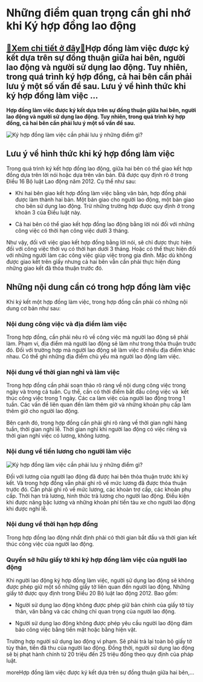 Những điểm quan trọng cần ghi nhớ khi Ký hợp đồng lao động
==========================================================

[:gift:Xem chi tiết ở đây:gift:](https://hddtvn.com/nhung-diem-quan-trong-can-ghi-nho-khi-ky-hop-dong-lao-dong/)Hợp đồng làm việc được ký kết dựa trên sự đồng thuận giữa hai bên, người lao động và người sử dụng lao động. Tuy nhiên, trong quá trình ký hợp đồng, cả hai bên cần phải lưu ý một số vấn đề sau. Lưu ý về hình thức khi ký hợp đồng làm việc …
-----------------------------------------------------------------------------------------------------------------------------------------------------------------------------------------------------------------------------------------------

**Hợp đồng làm việc được ký kết dựa trên sự đồng thuận giữa hai bên, người lao động và người sử dụng lao động. Tuy nhiên, trong quá trình ký hợp đồng, cả hai bên cần phải lưu ý một số vấn đề sau.**


![Ký hợp đồng làm việc cần phải lưu ý những điểm gì?](https://hddtvn.com/wp-content/uploads/2021/01/aid1506423-v4-1200px-Write-a-Legal-Contract-Step-16.jpg)


Lưu ý về hình thức khi ký hợp đồng làm việc
-------------------------------------------


Trong quá trình ký kết hợp đồng lao động, giữa hai bên có thể giao kết hợp đồng dựa trên lời nói hoặc dựa trên văn bản. Đã được quy định rõ ở trong Điều 16 Bộ luật Lao động năm 2012. Cụ thể như sau:




* Khi hai bên giao kết hợp đồng làm việc bằng văn bản, hợp đồng phải được làm thành hai bản. Một bản giao cho người lao động, một bản giao cho bên sử dụng lao động. Trừ những trường hợp được quy định ở trong khoản 3 của Điều luật này.

* Cả hai bên có thể giao kết hợp đồng lao động bằng lời nói đối với những công việc có thời hạn công việc dưới 3 tháng.



Như vậy, đối với việc giao kết hợp đồng bằng lời nói, sẽ chỉ được thực hiện đối với công việc thời vụ có thời hạn dưới 3 tháng. Hoặc có thể thực hiện đối với những người làm các công việc giúp việc trong gia đình. Mặc dù không được giao kết trên giấy nhưng cả hai bên vẫn cần phải thực hiện đúng những giao kết đã thỏa thuận trước đó.


Những nội dung cần có trong hợp đồng làm việc
---------------------------------------------


Khi ký kết một hợp đồng làm việc, trong hợp đồng cần phải có những nội dung cơ bản như sau:


### Nội dung công việc và địa điểm làm việc


Trong hợp đồng, cần phải nêu rõ về công việc mà người lao động sẽ phải làm. Phạm vi, địa điểm mà người lao động sẽ làm như trong thỏa thuận trước đó. Đối với trường hợp mà người lao động sẽ làm việc ở nhiều địa điểm khác nhau. Có thể ghi những địa điểm chủ yếu mà người lao động làm việc.


### Nội dung về thời gian nghỉ và làm việc


Trong hợp đồng cần phải soạn thảo rõ ràng về nội dung công việc trong ngày và trong cả tuần. Cụ thể, cần có thời điểm bắt đầu công việc và  kết thúc công việc trong 1 ngày. Các ca làm việc của người lao động trong 1 tuần. Các vấn đề liên quan đến làm thêm giờ và những khoản phụ cấp làm thêm giờ cho người lao động.


Bên cạnh đó, trong hợp đồng cần phải ghi rõ ràng về thời gian nghỉ hàng tuần, thời gian nghỉ lễ. Thời gian nghỉ khi người lao động có việc riêng và thời gian nghỉ việc có lương, không lương.


### Nội dung về tiền lương cho người làm việc


![Ký hợp đồng làm việc cần phải lưu ý những điểm gì?](https://hddtvn.com/wp-content/uploads/2021/01/blog-2-scaled.jpg)


Đối với lương của người lao động đã được hai bên thỏa thuận trước khi ký kết. Và trong hợp đồng vẫn phải ghi rõ về mức lương đã được thỏa thuận trước đó. Cần phải ghi rõ về mức lương, các khoàn trợ cấp, các khoản phụ cấp. Thời hạn trả lương, hình thức trả lương cho người lao động. Điều kiện khi được nâng bậc lương và những khoản phí tiền tàu xe cho người lao động khi được nghỉ lễ.


### Nội dung về thời hạn hợp đồng


Trong hợp đồng lao động nhất định phải có thời gian bắt đầu và thời gian kết thúc công việc của người lao động.


### Quyền sở hữu giấy tờ khi ký hợp đồng làm việc của người lao động


Khi người lao động ký hợp đồng làm việc, người sử dụng lao động sẽ không được phép giữ một số những giấy tờ liên quan đến người lao động. Những giấy tờ được quy định trong Điều 20 Bộ luật lao động 2012. Bao gồm:




* Người sử dụng lao động không được phép giữ bản chính của giấy tờ tùy thân, văn bằng và các chứng chỉ quan trọng của người lao động.

* Người sử dụng lao động không được phép yêu cầu người lao động đảm bảo công việc bằng tiền mặt hoặc bằng hiện vật.



Trường hợp người sử dụng lao động vi phạm. Sẽ phải trả lại toàn bộ giấy tờ tùy thân, tiền đã thu của người lao động. Đồng thời, người sử dụng lao động sẽ bị phạt hành chính từ 20 triệu đến 25 triệu đồng theo quy định của pháp luật.


moreHợp đồng làm việc được ký kết dựa trên sự đồng thuận giữa hai bên,…

